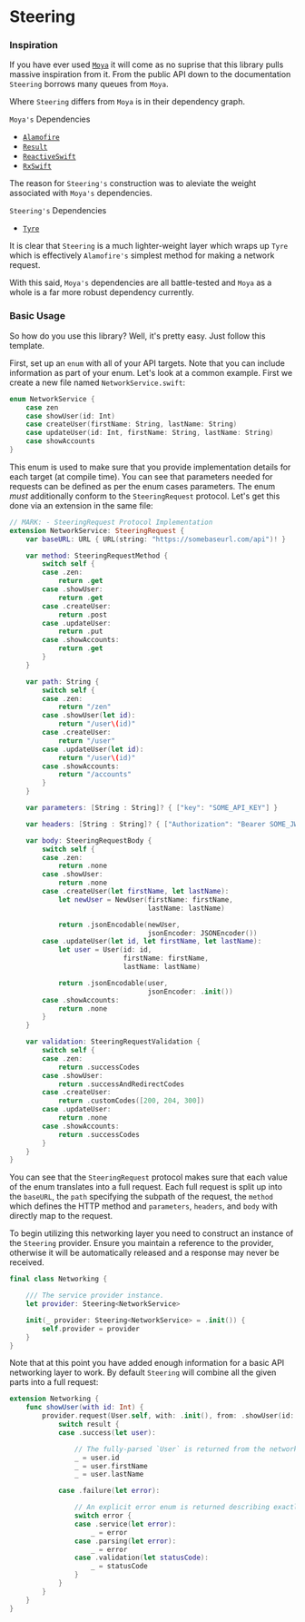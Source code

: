 # Steering

### Inspiration

If you have ever used [`Moya`](https://github.com/Moya/Moya) it will come as no suprise that this library pulls massive inspiration from it. From the public API down to the documentation `Steering` borrows many queues from `Moya`.

Where `Steering` differs from `Moya` is in their dependency graph.

`Moya's` Dependencies
* [`Alamofire`](https://github.com/Alamofire/Alamofire)
* [`Result`](https://github.com/antitypical/Result)
* [`ReactiveSwift`](https://github.com/ReactiveCocoa/ReactiveSwift)
* [`RxSwift`](https://github.com/ReactiveX/RxSwift)

The reason for `Steering's` construction was to aleviate the weight associated with `Moya's` dependencies.

`Steering's` Dependencies
* [`Tyre`](https://github.com/christianampe/tyre)

It is clear that `Steering` is a much lighter-weight layer which wraps up `Tyre` which is effectively `Alamofire's` simplest method for making a network request.

With this said, `Moya's` dependencies are all battle-tested and `Moya` as a whole is a far more robust dependency currently. 

### Basic Usage

So how do you use this library? Well, it's pretty easy. Just follow this template. 

First, set up an `enum` with all of your API targets. Note that you can include information as part of your enum. Let's look at a common example. First we create a new file named `NetworkService.swift`:

```swift
enum NetworkService {
    case zen
    case showUser(id: Int)
    case createUser(firstName: String, lastName: String)
    case updateUser(id: Int, firstName: String, lastName: String)
    case showAccounts
}
```

This enum is used to make sure that you provide implementation details for each
target (at compile time). You can see that parameters needed for requests can be defined as per the enum cases parameters. The enum *must* additionally conform to the `SteeringRequest` protocol. Let's get this done via an extension in the same file:

```swift
// MARK: - SteeringRequest Protocol Implementation
extension NetworkService: SteeringRequest {
    var baseURL: URL { URL(string: "https://somebaseurl.com/api")! }

    var method: SteeringRequestMethod {
        switch self {
        case .zen:
            return .get
        case .showUser:
            return .get
        case .createUser:
            return .post
        case .updateUser:
            return .put
        case .showAccounts:
            return .get
        }
    }

    var path: String {
        switch self {
        case .zen:
            return "/zen"
        case .showUser(let id):
            return "/user\(id)"
        case .createUser:
            return "/user"
        case .updateUser(let id):
            return "/user\(id)"
        case .showAccounts:
            return "/accounts"
        }
    }

    var parameters: [String : String]? { ["key": "SOME_API_KEY"] }

    var headers: [String : String]? { ["Authorization": "Bearer SOME_JWT_TOKEN"] }

    var body: SteeringRequestBody {
        switch self {
        case .zen:
            return .none
        case .showUser:
            return .none
        case .createUser(let firstName, let lastName):
            let newUser = NewUser(firstName: firstName,
                                  lastName: lastName)

            return .jsonEncodable(newUser,
                                  jsonEncoder: JSONEncoder())
        case .updateUser(let id, let firstName, let lastName):
            let user = User(id: id,
                            firstName: firstName,
                            lastName: lastName)

            return .jsonEncodable(user,
                                  jsonEncoder: .init())
        case .showAccounts:
            return .none
        }
    }

    var validation: SteeringRequestValidation {
        switch self {
        case .zen:
            return .successCodes
        case .showUser:
            return .successAndRedirectCodes
        case .createUser:
            return .customCodes([200, 204, 300])
        case .updateUser:
            return .none
        case .showAccounts:
            return .successCodes
        }
    }
}
```

You can see that the `SteeringRequest` protocol makes sure that each value of the enum translates into a full request. Each full request is split up into the `baseURL`, the `path` specifying the subpath of the request, the `method` which defines the HTTP method and `parameters`, `headers`, and `body` with directly map to the request.

To begin utilizing this networking layer you need to construct an instance of the `Steering` provider. Ensure you maintain a reference to the provider, otherwise it will be automatically released and a response may never be received.

```swift
final class Networking {

    /// The service provider instance.
    let provider: Steering<NetworkService>

    init(_ provider: Steering<NetworkService> = .init()) {
        self.provider = provider
    }
}
```

Note that at this point you have added enough information for a basic API networking layer to work.
By default `Steering` will combine all the given parts into a full request:

```swift
extension Networking {
    func showUser(with id: Int) { 
        provider.request(User.self, with: .init(), from: .showUser(id: id)) { result in
            switch result {
            case .success(let user):

                // The fully-parsed `User` is returned from the network request.
                _ = user.id
                _ = user.firstName
                _ = user.lastName

            case .failure(let error):

                // An explicit error enum is returned describing exactly what went wrong.
                switch error {
                case .service(let error):
                    _ = error
                case .parsing(let error):
                    _ = error
                case .validation(let statusCode):
                    _ = statusCode
                }
            }
        }
    }
}
```
